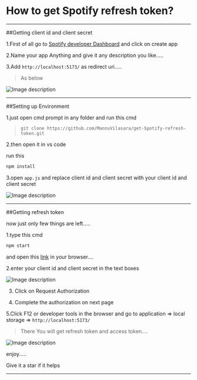 # How to get Spotify refresh token?


---
##Getting client id and client secret

1.First of all go to [Spotify developer Dashboard](https://developer.spotify.com/dashboard) and click on create app

2.Name your app Anything and give it any description you like.....

3.Add `http://localhost:5173/` as redirect uri.....

> As below


![Image description](https://dev-to-uploads.s3.amazonaws.com/uploads/articles/xpxilm9hmxeuokbajded.png)

---
##Setting up Environment

1.just open cmd prompt in any folder and run this cmd

> `git clone https://github.com/MannuVilasara/get-Spotify-refresh-token.git`

2.then open it in vs code

run this
```bash
npm install
```
3.open `app.js` and replace client id and client secret with your client id and client secret 


![Image description](https://dev-to-uploads.s3.amazonaws.com/uploads/articles/biodxe84nywqg9jzvyox.png)

-----

##Getting refresh token

now just only few things are left.....

1.type this cmd
```bash
npm start
```
and open this [link](http://localhost:5173/) in your browser....

2.enter your client id and client secret in the text boxes


![Image description](https://dev-to-uploads.s3.amazonaws.com/uploads/articles/j45bub2zjbnl9265smxv.png)

3. Click on Request Authorization

4. Complete the authorization on next page

5.Click F12 or developer tools in the browser and go to application => local storage => `http://localhost:5173/`

> There You will get refresh token and access token....


![Image description](https://dev-to-uploads.s3.amazonaws.com/uploads/articles/jh71ypj6qc10fp3uurl4.png)



enjoy.....

Give it a star if it helps

-----






